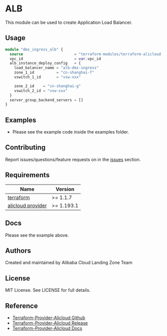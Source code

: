 # ALB

This module can be used to create Application Load Balancer.

## Usage

```terraform
module "dmz_ingress_alb" {
  source                       = "terraform-modules/terraform-alicloud-landing-zone-alb"
  vpc_id                       = var.vpc_id
  alb_instance_deploy_config   = {
    load_balancer_name = "alb-dmz-ingress"
    zone_1_id          = "cn-shanghai-f"
    vswitch_1_id       = "vsw-xxx"

    zone_2_id    = "cn-shanghai-g"
    vswitch_2_id = "vsw-xxx"
  }
  server_group_backend_servers = []
}
```

## Examples

- Please see the example code inside the examples folder.

## Contributing

Report issues/questions/feature requests on in the [issues](https://github.com/aliyun/alibabacloud-landing-zone/issues)
section.

<!-- BEGINNING OF PRE-COMMIT-TERRAFORM DOCS HOOK -->

## Requirements

| Name                                                                            | Version     |
|---------------------------------------------------------------------------------|-------------|
| <a name="requirement_terraform"></a> [terraform](#requirement\_terraform)       | \>= 1.1.7   |
| <a name="requirement_alicloud"></a> [alicloud provider](#requirement\_alicloud) | \>= 1.193.1 |

## Docs

Please see the example above.

## Authors

Created and maintained by Alibaba Cloud Landing Zone Team

## License

MIT License. See LICENSE for full details.

## Reference

* [Terraform-Provider-Alicloud Github](https://github.com/aliyun/terraform-provider-alicloud)
* [Terraform-Provider-Alicloud Release](https://releases.hashicorp.com/terraform-provider-alicloud/)
* [Terraform-Provider-Alicloud Docs](https://registry.terraform.io/providers/aliyun/alicloud/latest/docs)
